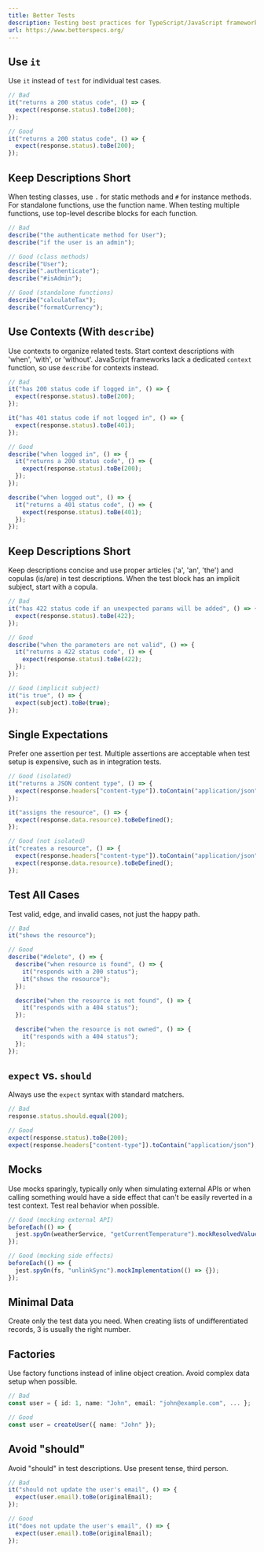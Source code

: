 ```yaml
---
title: Better Tests
description: Testing best practices for TypeScript/JavaScript frameworks like Jest, Vitest, and Bun
url: https://www.betterspecs.org/
---
```


## Use `it`

Use `it` instead of `test` for individual test cases.

```typescript
// Bad
it("returns a 200 status code", () => {
  expect(response.status).toBe(200);
});

// Good
it("returns a 200 status code", () => {
  expect(response.status).toBe(200);
});
```

## Keep Descriptions Short

When testing classes, use `.` for static methods and `#` for instance methods. For standalone functions, use the function name. When testing multiple functions, use top-level describe blocks for each function.

```typescript
// Bad
describe("the authenticate method for User");
describe("if the user is an admin");

// Good (class methods)
describe("User");
describe(".authenticate");
describe("#isAdmin");

// Good (standalone functions)
describe("calculateTax");
describe("formatCurrency");
```

## Use Contexts (With `describe`)

Use contexts to organize related tests. Start context descriptions with 'when', 'with', or 'without'. JavaScript frameworks lack a dedicated `context` function, so use `describe` for contexts instead.

```typescript
// Bad
it("has 200 status code if logged in", () => {
  expect(response.status).toBe(200);
});

it("has 401 status code if not logged in", () => {
  expect(response.status).toBe(401);
});

// Good
describe("when logged in", () => {
  it("returns a 200 status code", () => {
    expect(response.status).toBe(200);
  });
});

describe("when logged out", () => {
  it("returns a 401 status code", () => {
    expect(response.status).toBe(401);
  });
});
```

## Keep Descriptions Short

Keep descriptions concise and use proper articles ('a', 'an', 'the') and copulas (is/are) in test descriptions. When the test block has an implicit subject, start with a copula.

```typescript
// Bad
it("has 422 status code if an unexpected params will be added", () => {
  expect(response.status).toBe(422);
});

// Good
describe("when the parameters are not valid", () => {
  it("returns a 422 status code", () => {
    expect(response.status).toBe(422);
  });
});

// Good (implicit subject)
it("is true", () => {
  expect(subject).toBe(true);
});
```

## Single Expectations

Prefer one assertion per test. Multiple assertions are acceptable when test setup is expensive, such as in integration tests.

```typescript
// Good (isolated)
it("returns a JSON content type", () => {
  expect(response.headers["content-type"]).toContain("application/json");
});

it("assigns the resource", () => {
  expect(response.data.resource).toBeDefined();
});

// Good (not isolated)
it("creates a resource", () => {
  expect(response.headers["content-type"]).toContain("application/json");
  expect(response.data.resource).toBeDefined();
});
```

## Test All Cases

Test valid, edge, and invalid cases, not just the happy path.

```typescript
// Bad
it("shows the resource");

// Good
describe("#delete", () => {
  describe("when resource is found", () => {
    it("responds with a 200 status");
    it("shows the resource");
  });

  describe("when the resource is not found", () => {
    it("responds with a 404 status");
  });

  describe("when the resource is not owned", () => {
    it("responds with a 404 status");
  });
});
```

## `expect` vs. `should`

Always use the `expect` syntax with standard matchers.

```typescript
// Bad
response.status.should.equal(200);

// Good
expect(response.status).toBe(200);
expect(response.headers["content-type"]).toContain("application/json");
```

## Mocks

Use mocks sparingly, typically only when simulating external APIs or when calling something would have a side effect that can't be easily reverted in a test context. Test real behavior when possible.

```typescript
// Good (mocking external API)
beforeEach(() => {
  jest.spyOn(weatherService, "getCurrentTemperature").mockResolvedValue(72);
});

// Good (mocking side effects)
beforeEach(() => {
  jest.spyOn(fs, "unlinkSync").mockImplementation(() => {});
});
```

## Minimal Data

Create only the test data you need. When creating lists of undifferentiated records, 3 is usually the right number.

## Factories

Use factory functions instead of inline object creation. Avoid complex data setup when possible.

```typescript
// Bad
const user = { id: 1, name: "John", email: "john@example.com", ... };

// Good
const user = createUser({ name: "John" });
```

## Avoid "should"

Avoid "should" in test descriptions. Use present tense, third person.

```typescript
// Bad
it("should not update the user's email", () => {
  expect(user.email).toBe(originalEmail);
});

// Good
it("does not update the user's email", () => {
  expect(user.email).toBe(originalEmail);
});
```
